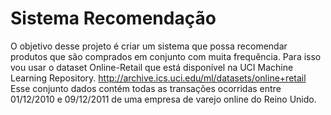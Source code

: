 # Sistema Recomendação

O objetivo desse projeto é criar um sistema que possa recomendar produtos que são comprados em conjunto com muita frequência. Para isso vou usar o dataset Online-Retail que está disponível na UCI Machine Learning Repository. http://archive.ics.uci.edu/ml/datasets/online+retail
Esse conjunto dados contém todas as transações ocorridas entre 01/12/2010 e 09/12/2011 de uma empresa de varejo online do Reino Unido.
